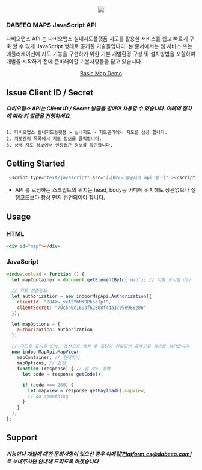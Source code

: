 

<h1 align="center">
	<img src="https://indoor.dabeeomaps.com/upload/demo/CI.png" />
</h1>

### DABEEO MAPS JavaScript API

다비오맵스 API 는 다비오맵스 실내지도플랫폼 지도를 활용한 서비스를 쉽고 빠르게 구축 할 수 있게 JavaScript 형태로 공개한 기술들입니다.
본 문서에서는 웹 서비스 또는 애플리케이션에 지도 기능을 구현하기 위한 기본 개발환경 구성 및 설치방법을 포함하여 개발을 시작하기 전에 준비해야할 기본사항들을 담고 있습니다.



<p align="center">
  <a href="https://indoor.dabeeomaps.com/upload/demo/map.html">Basic Map Demo</a>
</p>



## Issue Client ID / Secret

##### 다비오맵스 API는 Client ID / Secret 발급을 받아야 사용할 수 있습니다. 아래의 절차에 따라 키 발급을 진행하세요.

~~~
1. 다비오맵스 실내지도플랫폼 > 실내지도 > 지도관리에서 지도를 생성 합니다.
2. 지도관리 목록에서 지도 정보를 클릭합니다.
3. 상세 지도 정보에서 인증접근 정보를 확인합니다.
~~~



## Getting Started

~~~javascript
 <script type="text/javascript" src="[다비오기술문서의 api 링크]" ></script>
~~~

* API 를 로딩하는 스크립트의 위치는 head, body등 어디에 위치해도 상관없으나 실행코드보다 항상 먼저 선언되어야 합니다.



## Usage

### HTML

~~~html
<div id="map"></div>
~~~



### JavaScript

~~~javascript
window.onload = function () {
  let mapContainer = document.getElementById('map'); // 지를 표시할 div

  // 지도 인증정보
  let authorization = new indoorMapApi.Authorization({
    clientId: "28AXw_veA2YbNKDP6poTpT",
    clientSecret: "70c540c169af62808f4da3709e988e06"
  });

  let mapOptions = {
    authorization: authorization
  };

  // 지도를 표시할 div, 옵션으로 생성 후 로딩이 완료되면 콜백으로 결과를 리턴합니다
  new indoorMapApi.MapView(
    mapContainer, // 컨테이너
    mapOptions, // 옵션
    function (response) { // 맵 로드 콜백
      let code = response.getCode();

      if (code === 200) {
        let mapView = response.getPayload().mapView;
        // do something
      }
    }
  );
};
~~~



## Support

##### 기능이나 개발에 대한 문의사항이 있으신 경우 이메일[Platform.cs@dabeeo.com] 로 보내주시면 안내해 드리도록 하겠습니다.